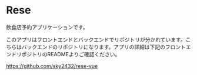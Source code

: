 # Rese
飲食店予約アプリケーションです。

このアプリはフロントエンドとバックエンドでリポジトリが分かれています。こちらはバックエンドのリポジトリになります。アプリの詳細は下記のフロントエンドリポジトリのREADMEよりご確認ください。　

https://github.com/sky2432/rese-vue

